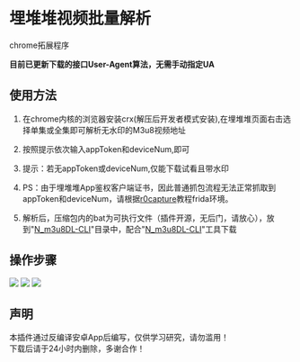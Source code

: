 <h1> 埋堆堆视频批量解析</h1>
<p>chrome拓展程序</p>
<b>目前已更新下载的接口User-Agent算法，无需手动指定UA</b>
<h2>使用方法</h2>
<ol>
<li>
<p>在chrome内核的浏览器安装crx(解压后开发者模式安装),在埋堆堆页面右击选择单集或全集即可解析无水印的M3u8视频地址</p>
</li>
<li>
<p>按照提示依次输入appToken和deviceNum,即可</p>
</li>
<li>
<p>提示：若无appToken或deviceNum,仅能下载试看且带水印</p>
</li>
<li>
<p>PS：由于埋堆堆App鉴权客户端证书，因此普通抓包流程无法正常抓取到appToken和deviceNum，请根据<a href="https://github.com/r0ysue/r0capture">r0capture</a>教程frida环境。</p>
</li>
<li>
<p>解析后，压缩包内的bat为可执行文件（插件开源，无后门，请放心），放到"<a href="https://github.com/nilaoda/N_m3u8DL-CLI" rel="nofollow">N_m3u8DL-CLI</a>"目录中，配合"<a href="https://github.com/nilaoda/N_m3u8DL-CLI" rel="nofollow">N_m3u8DL-CLI</a>"工具下载
</li>
</ol>
<h2>操作步骤</h2>
<img src="https://user-images.githubusercontent.com/21048630/171917571-d4b1788c-97a0-4b50-a3b3-59da54a8ebc9.png" />
<img src="https://user-images.githubusercontent.com/21048630/171917907-2c98868a-79a4-42aa-89c6-d122fa616b9f.png" />
<img src="https://user-images.githubusercontent.com/21048630/171918209-0acd121a-0e0d-40a9-a95c-a63a4574d995.png" />

<h2>声明</h2>
<p>本插件通过反编译安卓App后编写，仅供学习研究，请勿滥用！<br/>
 下载后请于24小时内删除，多谢合作！</p>
